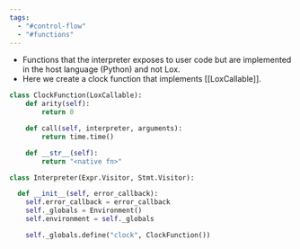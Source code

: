 ```yaml
---
tags:
  - "#control-flow"
  - "#functions"
---
```

- Functions that the interpreter exposes to user code but are implemented in the host language (Python) and not Lox.
- Here we create a clock function that implements [[LoxCallable]].

```python
class ClockFunction(LoxCallable):
    def arity(self):
        return 0

    def call(self, interpreter, arguments):
        return time.time()

    def __str__(self):
        return "<native fn>"
```

```python
class Interpreter(Expr.Visitor, Stmt.Visitor):

  def __init__(self, error_callback):
    self.error_callback = error_callback
    self._globals = Environment()
    self.environment = self._globals

    self._globals.define("clock", ClockFunction())
```